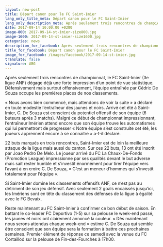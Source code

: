 ```yaml
---
layout: new-post
title: Départ canon pour le FC Saint-Imier
lang_only_title_meta: Départ canon pour le FC Saint-Imier
lang_only_description_meta: Après seulement trois rencontres de championnat, le FC Saint-Imier (3e ligue ANF) dégage déjà une forte impression d’un point de vue statistique.
date: 2017-09-14 10:00:00 +0200
image-800: 2017-09-14-st-imier-size800.jpg
image-1600: 2017-09-14-st-imier-size1600.jpg
categories: news
description_for_facebook: Après seulement trois rencontres de championnat, le FC Saint-Imier (3e ligue ANF) dégage déjà une forte impression d’un point de vue statistique.
title_for_facebook: Départ canon pour le FC Saint-Imier
image_for_facebook: /images/facebook/2017-09-14-st-imier.jpg
translate: false
signature: ABG
---
```

Après seulement trois rencontres de championnat, le FC Saint-Imier (3e ligue ANF) dégage déjà une forte impression d’un point de vue statistique. Défensivement mais surtout offensivement, l’équipe entraînée par Cédric De Souza occupe les premières places de nos classements.

« Nous avons bien commencé, mais attendons de voir la suite » a déclaré en toute modestie l’entraîneur des jaunes et noirs. Arrivé cet été à Saint-Imier, C. De Souza est conscient du potentiel offensif de son équipe (6 buteurs après 3 matchs). Malgré ce début de championnat impressionnant, l’entraîneur Imérien attend encore que son équipe trouve les automatismes qui lui permettront de progresser « Notre équipe s’est construite cet été, les joueurs apprennent encore à se connaitre » a-t-il déclaré.

22 buts marqués en trois rencontres, Saint-Imier est de loin la meilleure attaque de la ligue mais aussi du canton. Sur ces 22 buts, 13 ont été inscrit par Joao Pedro De Melo. Le joueur arrivé du FC La Chaux-De-Fonds (Promotion League) impressionne par ses qualités devant le but adverse mais sait rester humble et s’investit énormément pour tirer l’équipe vers l’avant à en croire C. De Souza, « C’est un meneur d’hommes qui s’investit totalement pour l’équipe ».

Si Saint-Imier domine les classements offensifs ANF, ce n’est pas au détriment de son jeu défensif. Avec seulement 2 goals encaissés jusqu’ici, les Imériens sont en tête du classement des défenses de la ligue à égalité avec le FC Bevaix.

Reste maintenant au FC Saint-Imier à confirmer ce bon début de saison. En battant le co-leader FC Deportivo (1-5) sur sa pelouse le week-end passé, les jaunes et noirs ont clairement annoncé la couleur. « Dès maintenant nous serons attendus chaque week-end » estime C. De Souza qui semble être conscient que son équipe sera la formation à battre ces prochaines semaines. Premier élément de réponse ce samedi avec la venue du FC Cortaillod sur la pelouse de Fin-des-Fourches à 17h00.
